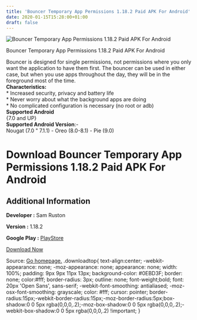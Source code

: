 ```yaml
---
title: 'Bouncer Temporary App Permissions 1.18.2 Paid APK For Android'
date: 2020-01-15T15:28:00+01:00
draft: false
---
```


![Bouncer Temporary App Permissions 1.18.2 Paid APK For Android](https://i1.wp.com/apkhome.net/wp-content/uploads/2020/01/Bouncer-Temporary-App-Permissions-1.18.2-Paid.png "Bouncer Temporary App Permissions 1.18.2 Paid APK For Android")

  

Bouncer Temporary App Permissions 1.18.2 Paid APK For Android

Bouncer is designed for single permissions, not permissions where you only want the application to have them first. The bouncer can be used in either case, but when you use apps throughout the day, they will be in the foreground most of the time.  
**Characteristics:**  
\* Increased security, privacy and battery life  
\* Never worry about what the background apps are doing  
\* No complicated configuration is necessary (no root or adb)  
**Supported Android**  
{7.0 and UP}  
**Supported Android Version**:-  
Nougat (7.0 " 7.1.1) - Oreo (8.0-8.1) - Pie (9.0)

Download Bouncer Temporary App Permissions 1.18.2 Paid APK For Android
======================================================================

Additional Information
----------------------

**Developer :** Sam Ruston

**Version :** 1.18.2

**Google Play :** [PlayStore](https://play.google.com/store/apps/details?id=com.samruston.permission)

  

[Download Now](https://store4app.co/post/bouncer-temporary-app-permissions-1-18-2-paid-apk-for-android_1578845875)

  
Source: [Go homepage.](https://store4app.co/post/bouncer-temporary-app-permissions-1-18-2-paid-apk-for-android_1578845875) .downloadtop{ text-align:center; -webkit-appearance: none; -moz-appearance: none; appearance: none; width: 100%; padding: 9px 9px 11px 13px; background-color: #0EBD3F; border: none; color:#fff; border-radius: 3px; outline: none; font-weight;bold; font: 20px 'Open Sans', sans-serif; -webkit-font-smoothing: antialiased; -moz-osx-font-smoothing: grayscale; color: #fff; cursor: pointer; border-radius:15px;-webkit-border-radius:15px;-moz-border-radius:5px;box-shadow:0 0 5px rgba(0,0,0,.2);-moz-box-shadow:0 0 5px rgba(0,0,0,.2);-webkit-box-shadow:0 0 5px rgba(0,0,0,.2) !important; }